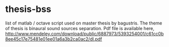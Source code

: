 thesis-bss
==========
list of matlab / octave script used on master thesis by bagustris.
The theme of thesis is binaural sound sources separation. Pdf file is available here, http://www.mendeley.com/download/public/6887973/5393254001/c61cc0b8ee45c17e75481e01ee01a6a3b2ca0ac2/dl.pdf
